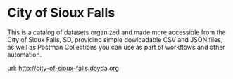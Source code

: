 # City of Sioux Falls

This is a catalog of datasets organized and made more accessible from the City of Sioux Falls, SD, providing simple dowloadable CSV and JSON files, as well as Postman Collections you can use as part of workflows and other automation.

url: http://city-of-sioux-falls.dayda.org


